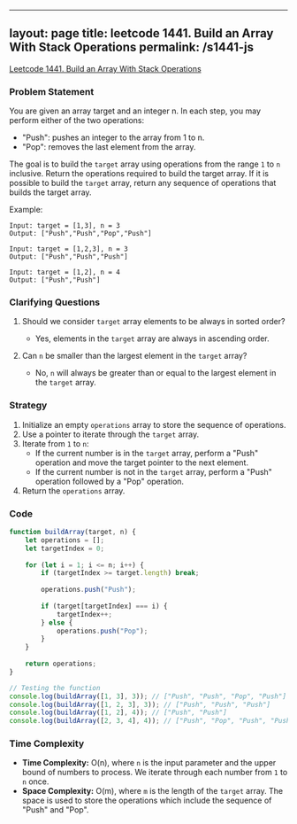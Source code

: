 
---
layout: page
title: leetcode 1441. Build an Array With Stack Operations
permalink: /s1441-js
---
[Leetcode 1441. Build an Array With Stack Operations](https://algoadvance.github.io/algoadvance/l1441)
### Problem Statement
You are given an array target and an integer n. In each step, you may perform either of the two operations:
- "Push": pushes an integer to the array from 1 to n.
- "Pop": removes the last element from the array.

The goal is to build the `target` array using operations from the range `1` to `n` inclusive. Return the operations required to build the target array. If it is possible to build the `target` array, return any sequence of operations that builds the target array.

Example:
```
Input: target = [1,3], n = 3
Output: ["Push","Push","Pop","Push"]

Input: target = [1,2,3], n = 3
Output: ["Push","Push","Push"]

Input: target = [1,2], n = 4
Output: ["Push","Push"]
```

### Clarifying Questions
1. Should we consider `target` array elements to be always in sorted order?
   - Yes, elements in the `target` array are always in ascending order.
   
2. Can `n` be smaller than the largest element in the `target` array?
   - No, `n` will always be greater than or equal to the largest element in the `target` array.

### Strategy
1. Initialize an empty `operations` array to store the sequence of operations.
2. Use a pointer to iterate through the `target` array.
3. Iterate from `1` to `n`:
   - If the current number is in the `target` array, perform a "Push" operation and move the target pointer to the next element.
   - If the current number is not in the `target` array, perform a "Push" operation followed by a "Pop" operation.
4. Return the `operations` array.

### Code

```javascript
function buildArray(target, n) {
    let operations = [];
    let targetIndex = 0;
    
    for (let i = 1; i <= n; i++) {
        if (targetIndex >= target.length) break;
        
        operations.push("Push");
        
        if (target[targetIndex] === i) {
            targetIndex++;
        } else {
            operations.push("Pop");
        }
    }
    
    return operations;
}

// Testing the function
console.log(buildArray([1, 3], 3)); // ["Push", "Push", "Pop", "Push"]
console.log(buildArray([1, 2, 3], 3)); // ["Push", "Push", "Push"]
console.log(buildArray([1, 2], 4)); // ["Push", "Push"]
console.log(buildArray([2, 3, 4], 4)); // ["Push", "Pop", "Push", "Push", "Push"]
```

### Time Complexity
- **Time Complexity:** O(n), where `n` is the input parameter and the upper bound of numbers to process. We iterate through each number from `1` to `n` once.
- **Space Complexity:** O(m), where `m` is the length of the `target` array. The space is used to store the operations which include the sequence of "Push" and "Pop".
